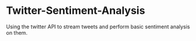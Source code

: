 Twitter-Sentiment-Analysis
==========================

Using the twitter API to stream tweets and perform basic sentiment analysis on them.
